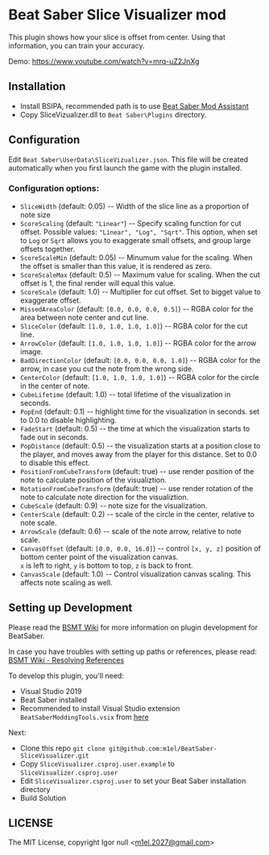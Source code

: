 # Beat Saber Slice Visualizer mod

This plugin shows how your slice is offset from center.
Using that information, you can train your accuracy.

Demo: https://www.youtube.com/watch?v=mrq-uZ2JnXg

## Installation

- Install BSIPA, recommended path is to use [Beat Saber Mod Assistant][mod_assistant]
- Copy SliceVizualizer.dll to `Beat Saber\Plugins` directory.

## Configuration

Edit `Beat Saber\UserData\SliceVizualizer.json`.
This file will be created automatically when you first launch the game with the plugin installed.

### Configuration options:
- `SliceWidth` (default: 0.05) -- Width of the slice line as a proportion of note size
- `ScoreScaling` (default: `"Linear"`) -- Specify scaling function for cut offset. Possible values: `"Linear", "Log", "Sqrt"`.
This option, when set to `Log` or `Sqrt` allows you to exaggerate small offsets, and group large offsets together.
- `ScoreScaleMin` (default: 0.05) -- Minumum value for the scaling. When the offset is smaller than this value, it is rendered as zero.
- `ScoreScaleMax` (default: 0.5) -- Maximum value for scaling. When the cut offset is 1, the final render will equal this value.
- `ScoreScale` (default: 1.0) -- Multiplier for cut offset. Set to bigget value to exaggerate offset.
- `MissedAreaColor` (default: `[0.0, 0.0, 0.0, 0.5]`) -- RGBA color for the area between note center and cut line.
- `SliceColor` (default: `[1.0, 1.0, 1.0, 1.0]`) -- RGBA color for the cut line.
- `ArrowColor` (default: `[1.0, 1.0, 1.0, 1.0]`) -- RGBA color for the arrow image.
- `BadDirectionColor` (default: `[0.0, 0.0, 0.0, 1.0]`) -- RGBA color for the arrow, in case you cut the note from the wrong side.
- `CenterColor` (default: `[1.0, 1.0, 1.0, 1.0]`) -- RGBA color for the circle in the center of note.
- `CubeLifetime` (default: 1.0) -- total lifetime of the visualization in seconds.
- `PopEnd` (default: 0.1) -- highlight time for the visualization in seconds. set to 0.0 to disable highlighting.
- `FadeStart` (default: 0.5) -- the time at which the visualization starts to fade out in seconds.
- `PopDistance` (default: 0.5) -- the visualization starts at a position close to the player, and moves away from the player for this distance.
Set to 0.0 to disable this effect.
- `PositionFromCubeTransform` (default: true) -- use render position of the note to calculate position of the visualiztion.
- `RotationFromCubeTransform` (default: true) -- use render rotation of the note to calculate note direction for the visualiztion.
- `CubeScale` (default: 0.9) -- note size for the visualization.
- `CenterScale` (default: 0.2) -- scale of the circle in the center, relative to note scale.
- `ArrowScale` (default: 0.6) -- scale of the note arrow, relative to note scale.
- `CanvasOffset` (default: `[0.0, 0.0, 16.0]`) -- control `[x, y, z]` position of bottom center point of the visualization canvas.  
`x` is left to right, `y` is bottom to top, `z` is back to front.
- `CanvasScale` (default: 1.0) -- Control visualization canvas scaling. This affects note scaling as well.

## Setting up Development

Please read the [BSMT Wiki][bsmt_wiki] for more information on plugin development for BeatSaber.

In case you have troubles with setting up paths or references, please read:
[BSMT Wiki - Resolving References][bsmt_wiki_ref]

To develop this plugin, you'll need:

- Visual Studio 2019
- Beat Saber installed
- Recommended to install Visual Studio extension `BeatSaberModdingTools.vsix` from [here][bsmg_tools_vsix]

Next:

- Clone this repo `git clone git@github.com:m1el/BeatSaber-SliceVisualizer.git`
- Copy `SliceVisualizer.csproj.user.example` to `SliceVisualizer.csproj.user`
- Edit `SliceVisualizer.csproj.user` to set your Beat Saber installation directory
- Build Solution

## LICENSE

The MIT License, copyright Igor null \<m1el.2027@gmail.com\>

[bsmt_wiki]: https://github.com/Zingabopp/BeatSaberModdingTools/wiki "Beat Saber Modding Tools Wiki"
[bsmt_wiki_ref]: https://github.com/Zingabopp/BeatSaberModdingTools/wiki/Resolving-References "Beat Saber Modding Tools Wiki - Resolving References"
[mod_assistant]: https://github.com/Assistant/ModAssistant/releases/latest "Beat Saber Mod Assistant latest release"
[bsmg_tools_vsix]: https://github.com/Zingabopp/BeatSaberModdingTools/releases/latest "Beat Saber Modding tools Visual Studio extension"
